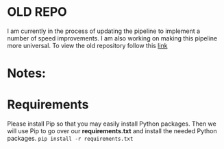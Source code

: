 # OLD REPO
I am currently in the process of updating the pipeline to implement a number of speed improvements. I am also working on making this pipeline more universal. To view the old repository follow this [link](https://github.com/EdgerLab/TE_Density_Old)


# Notes:

# Requirements
Please install Pip so that you may easily install Python packages.
Then we will use Pip to go over our **requirements.txt** and install the needed Python packages.
`pip install -r requirements.txt`
